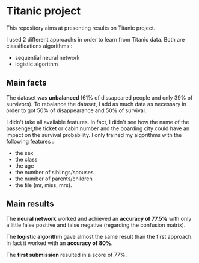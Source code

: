 # Titanic project

This repository aims at presenting results on Titanic project.

I used 2 different approachs in order to learn from Titanic data. Both are classifications algorithms :

- sequential neural network
- logistic algorithm

## Main facts

The dataset was **unbalanced** (61% of dissapeared people and only 39% of survivors). To rebalance the dataset, I add as much data as necessary in order to got 50% of disappearance and 50% of survival.

I didn't take all available features. In fact, I didn't see how the name of the passenger,the ticket or cabin number and the boarding city could have an impact on the survival probability.
I only trained my algorithms with the following features :

- the sex
- the class
- the age
- the number of siblings/spouses
- the number of parents/children
- the tile (mr, miss, mrs).

## Main results

The **neural network** worked and achieved an **accuracy of 77.5%** with only a little false positive and false negative (regarding the confusion matrix).

The **logistic algorithm** gave almost the same result than the first approach. In fact it worked with an **accuracy of 80%**.

The **first submission** resulted in a score of 77%.
